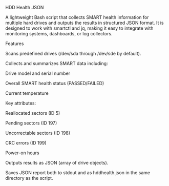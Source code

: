 HDD Health JSON

A lightweight Bash script that collects SMART health information for multiple hard drives and outputs the results in structured JSON format.
It is designed to work with smartctl and jq, making it easy to integrate with monitoring systems, dashboards, or log collectors.

Features

Scans predefined drives (/dev/sda through /dev/sde by default).

Collects and summarizes SMART data including:

Drive model and serial number

Overall SMART health status (PASSED/FAILED)

Current temperature

Key attributes:

Reallocated sectors (ID 5)

Pending sectors (ID 197)

Uncorrectable sectors (ID 198)

CRC errors (ID 199)

Power-on hours

Outputs results as JSON (array of drive objects).

Saves JSON report both to stdout and as hddhealth.json in the same directory as the script.
